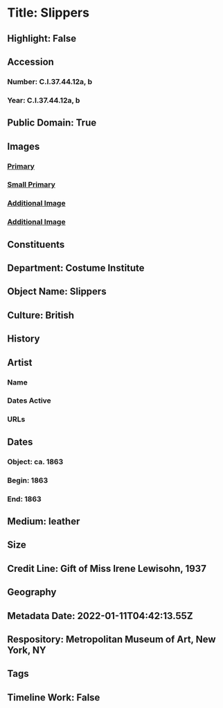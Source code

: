 # Title: Slippers
## Highlight: False
## Accession
### Number: C.I.37.44.12a, b
### Year: C.I.37.44.12a, b
## Public Domain: True
## Images
### [Primary](https://images.metmuseum.org/CRDImages/ci/original/CI37.44.12ab_F2.jpg)
### [Small Primary](https://images.metmuseum.org/CRDImages/ci/web-large/CI37.44.12ab_F2.jpg)
### [Additional Image](https://images.metmuseum.org/CRDImages/ci/original/CI37.44.12ab_B.jpg)
### [Additional Image](https://images.metmuseum.org/CRDImages/ci/original/CI37.44.12ab_d.jpg)
## Constituents
## Department: Costume Institute
## Object Name: Slippers
## Culture: British
## History
## Artist
### Name
### Dates Active
### URLs
## Dates
### Object: ca. 1863
### Begin: 1863
### End: 1863
## Medium: leather
## Size
## Credit Line: Gift of Miss Irene Lewisohn, 1937
## Geography
## Metadata Date: 2022-01-11T04:42:13.55Z
## Respository: Metropolitan Museum of Art, New York, NY
## Tags
## Timeline Work: False